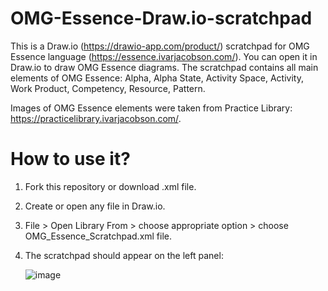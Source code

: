 # OMG-Essence-Draw.io-scratchpad
This is a Draw.io (https://drawio-app.com/product/) scratchpad for OMG Essence language (https://essence.ivarjacobson.com/). You can open it in Draw.io to draw OMG Essence diagrams. The scratchpad contains all main elements of OMG Essence: Alpha, Alpha State, Activity Space, Activity, Work Product, Competency, Resource, Pattern. 

Images of OMG Essence elements were taken from Practice Library: https://practicelibrary.ivarjacobson.com/.

# How to use it?
1. Fork this repository or download .xml file.
2. Create or open any file in Draw.io.
3. File > Open Library From > choose appropriate option > choose OMG_Essence_Scratchpad.xml file.
4. The scratchpad should appear on the left panel:

	![image](https://user-images.githubusercontent.com/105219817/167424509-08dc9235-d640-4e4f-8a9a-0a6220a1050e.png)


